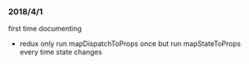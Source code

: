 ### 2018/4/1
first time documenting
* redux only run mapDispatchToProps once but run mapStateToProps every time state changes
